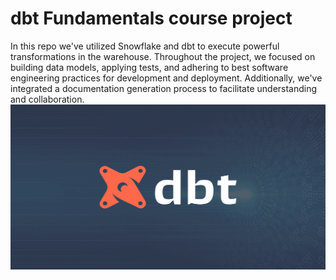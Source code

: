 # dbt Fundamentals course project

In this repo we've utilized Snowflake and dbt to execute powerful transformations in the warehouse. Throughout the project, we focused on building data models, applying tests, and adhering to best software engineering practices for development and deployment. Additionally, we've integrated a documentation generation process to facilitate understanding and collaboration.
<img src="https://github.com/Heisenberghj7/dbt-learn/blob/main/dbt_logo.png">

